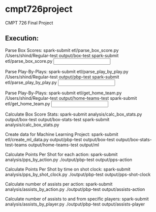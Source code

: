 # cmpt726project
CMPT 726 Final Project

## Execution:

Parse Box Scores:
spark-submit etl/parse_box_score.py /Users/shind/Regular-test output/box-test
spark-submit etl/parse_box_score.py <input> <output>

Parse Play-By-Plays:
spark-submit etl/parse_play_by_play.py /Users/shind/Regular-test output/pbp-test
spark-submit etl/parse_play_by_play.py <input> <output>

Parse Play-By-Plays:
spark-submit etl/get_home_team.py /Users/shind/Regular-test output/home-teams-test
spark-submit etl/get_home_team.py <input> <output>

Calculate Box Score Stats:
spark-submit analysis/calc_box_stats.py output/box-test output/box-stats-test
spark-submit analysis/calc_box_stats.py <box-directory> <output>

Create data for Machine Learning Project:
spark-submit etl/create_ml_data.py output/pbp-test output/box-test output/box-stats-test-teams output/home-teams-test output/ml

Calculate Points Per Shot for each action:
spark-submit analysis/pps_by_action.py ./output/pbp-test output/pps-action

Calculate Points Per Shot by time on shot clock:
spark-submit analysis/pps_by_shot_clock.py ./output/pbp-test output/pps-shot-clock

Calculate number of assists per action:
spark-submit analysis/assists_by_action.py ./output/pbp-test output/assists-action

Calculate number of assists to and from specific players:
spark-submit analysis/assists_by_player.py ./output/pbp-test output/assists-player
